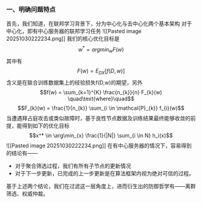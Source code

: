 ### 一、明确问题特点
首先，我们知道，在联邦学习背景下，分为中心化与去中心化两个基本架构
对于中心化，即有中心服务器的联邦学习任务
![[Pasted image 20251030222234.png]]
我们的核心优化目标是
$$w^* = argmin_wF(w)$$
其中有$$F(w) = E_{DX}[f(D,w)]$$
含义是在联合训练数据集上的经验损失f(D,w)的期望，另外
$$f(w) = \sum_{k=1}^{K} \frac{n_{k}}{n} F_{k}(w)
\quad\text{where}\quad$$
$$F_{k}(w) = \frac{1}{n_{k}} \sum_{i \in \mathcal{P}_{k}} f_{i}(w)$$
当遭遇拜占庭攻击或类似故障时，基于良性节点数据及训练结果最终能够收敛的前提，能得到如下的优化目标
$$x^* \in \arg\min_{x} \frac{1}{|N|} \sum_{i \in N} h_i(x)$$
![[Pasted image 20251030222234.png]]
在有中心服务器的情况下，容易得到的结论有——
- 对于聚合筛选过程，我们有所有子节点的更新情况
- 对于下一步更新，已完成的上一步更新是在算法框架内视为绝对可信的过程。


基于上述两个结论，我们在过滤这一层角度上，进而衍生出的防御哲学有——离群筛选、权威仲裁。







